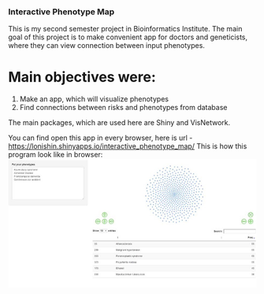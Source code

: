 
### Interactive Phenotype Map

This is my second semester project in Bioinformatics Institute.
The main goal of this project is to make convenient app for doctors and geneticists, where they can view connection between input phenotypes.

# Main objectives were:

1. Make an app, which will visualize phenotypes
2. Find connections between risks and phenotypes from database


The main packages, which are used here are Shiny and VisNetwork.

You can find open this app in every browser, here is url - https://lonishin.shinyapps.io/interactive_phenotype_map/ 
This is how this program look like in browser:
![Example](https://github.com/Lonishin/interactive_genes/blob/master/example.jpg)

